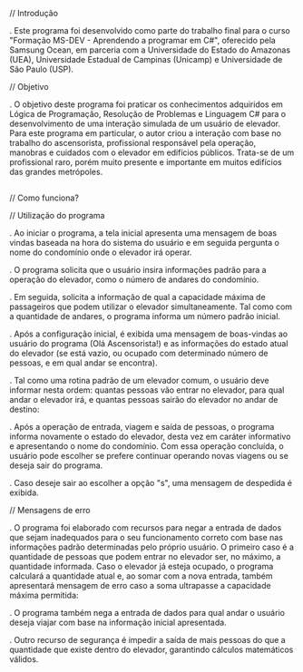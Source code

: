 // Introdução

. Este programa foi desenvolvido como parte do trabalho final para o curso "Formação MS-DEV - Aprendendo a programar em C#", oferecido pela Samsung Ocean, em parceria com a Universidade do Estado do Amazonas (UEA), Universidade Estadual de Campinas (Unicamp) e Universidade de São Paulo (USP).

// Objetivo

. O objetivo deste programa foi praticar os conhecimentos adquiridos em Lógica de Programação, Resolução de Problemas e Linguagem C# para o desenvolvimento de uma interação simulada de um usuário de elevador. Para este programa em particular, o autor criou a interação com base no trabalho do ascensorista, profissional responsável pela operação, manobras e cuidados com o elevador em edifícios públicos. Trata-se de um profissional raro, porém muito presente e importante em muitos edifícios das grandes metrópoles.

##

// Como funciona?

// Utilização do programa

. Ao iniciar o programa, a tela inicial apresenta uma mensagem de boas vindas baseada na hora do sistema do usuário e em seguida pergunta o nome do condomínio onde o elevador irá operar.

. O programa solicita que o usuário insira informações padrão para a operação do elevador, como o número de andares do condomínio.

. Em seguida, solicita a informação de qual a capacidade máxima de passageiros que podem utilizar o elevador simultaneamente. Tal como com a quantidade de andares, o programa informa um número padrão inicial.

. Após a configuração inicial, é exibida uma mensagem de boas-vindas ao usuário do programa (Olá Ascensorista!) e as informações do estado atual do elevador (se está vazio, ou ocupado com determinado número de pessoas, e em qual andar se encontra).

. Tal como uma rotina padrão de um elevador comum, o usuário deve informar nesta ordem: quantas pessoas vão entrar no elevador, para qual andar o elevador irá, e quantas pessoas sairão do elevador no andar de destino:

. Após a operação de entrada, viagem e saída de pessoas, o programa informa novamente o estado do elevador, desta vez em caráter informativo e apresentando o nome do condomínio. Com essa operação concluída, o usuário pode escolher se prefere continuar operando novas viagens ou se deseja sair do programa.

. Caso deseje sair ao escolher a opção "s", uma mensagem de despedida é exibida.

// Mensagens de erro

. O programa foi elaborado com recursos para negar a entrada de dados que sejam inadequados para o seu funcionamento correto com base nas informações padrão determinadas pelo próprio usuário. O primeiro caso é a quantidade de pessoas que podem entrar no elevador ser, no máximo, a quantidade informada. Caso o elevador já esteja ocupado, o programa calculará a quantidade atual e, ao somar com a nova entrada, também apresentará mensagem de erro caso a soma ultrapasse a capacidade máxima permitida:</p>

. O programa também nega a entrada de dados para qual andar o usuário deseja viajar com base na informação inicial apresentada.

. Outro recurso de segurança é impedir a saída de mais pessoas do que a quantidade que existe dentro do elevador, garantindo cálculos matemáticos válidos.
